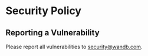 # Security Policy

## Reporting a Vulnerability

Please report all vulnerabilities to security@wandb.com.

